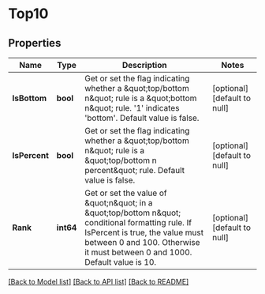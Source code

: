 # Top10

## Properties
Name | Type | Description | Notes
------------ | ------------- | ------------- | -------------
**IsBottom** | **bool** | Get or set the flag indicating whether a \&quot;top/bottom n\&quot; rule is a \&quot;bottom    n\&quot; rule. &#39;1&#39; indicates &#39;bottom&#39;.  Default value is false.              | [optional] [default to null]
**IsPercent** | **bool** | Get or set the flag indicating whether a \&quot;top/bottom n\&quot; rule is a \&quot;top/bottom     n percent\&quot; rule.  Default value is false. | [optional] [default to null]
**Rank** | **int64** | Get or set the value of \&quot;n\&quot; in a \&quot;top/bottom n\&quot; conditional formatting rule.      If IsPercent is true, the value must between 0 and 100.  Otherwise it must     between 0 and 1000.  Default value is 10. | [optional] [default to null]

[[Back to Model list]](../README.md#documentation-for-models) [[Back to API list]](../README.md#documentation-for-api-endpoints) [[Back to README]](../README.md)


